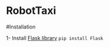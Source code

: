 # RobotTaxi

#Installation

1- Install [Flask library](http://flask.pocoo.org/docs/1.0/installation/#installation) `pip install Flask`
